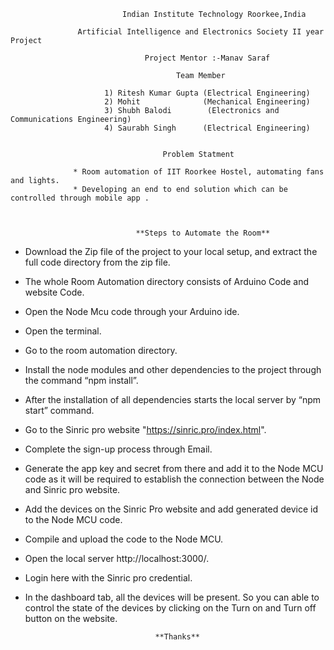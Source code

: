                              Indian Institute Technology Roorkee,India
                                                                   
                   Artificial Intelligence and Electronics Society II year Project
                                                            
                                  Project Mentor :-Manav Saraf
                                                                             
                                         Team Member
                                                             
                         1) Ritesh Kumar Gupta (Electrical Engineering)
                         2) Mohit              (Mechanical Engineering)
                         3) Shubh Balodi        (Electronics and Communications Engineering)
                         4) Saurabh Singh      (Electrical Engineering)
                         
                                      
                                      Problem Statment
                                       
                  * Room automation of IIT Roorkee Hostel, automating fans and lights.
                  * Developing an end to end solution which can be controlled through mobile app .
                                                                             
                                                                             
                                                                             
                                **Steps to Automate the Room**
                                                                             
                                                                             
                                           
* Download the Zip file of the project to your local setup, and extract the full code directory from the zip file.
* The whole Room Automation directory consists of Arduino Code and website Code. 
* Open the Node Mcu code through your Arduino ide.
* Open the terminal.
* Go to the room automation directory.
* Install the node modules and other dependencies to the project through the command “npm install”.
* After the installation of all dependencies starts the local server by “npm start” command.
* Go to the Sinric pro website "https://sinric.pro/index.html".
* Complete the sign-up process through Email.
* Generate the app key and secret from there and add it to the Node MCU code as it will be required to establish the connection between the Node and Sinric pro website.
* Add the devices on the Sinric Pro website and add generated device id to the Node MCU code.
* Compile and upload the code to the Node MCU.
* Open the local server http://localhost:3000/.
* Login here with the Sinric pro credential. 
* In the dashboard tab, all the devices will be present. So you can able to control the state of the devices by clicking on the Turn on and Turn off button on the website.
                              
                                   **Thanks**
